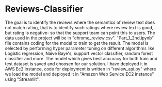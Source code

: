 # Reviews-Classifier
The goal is to identify the reviews where the semantics of review text does not match rating, that is to identify such ratings where review text is good, but rating is negative- so that the support team can point this to users.  The data used in the project will be in "chrome_review.csv".  "Part_1_2nd.ipynb" file contains coding for the model to train to get the result.  The model is selected by performing hyper parameter tuning on different algorithms like Logistic regression, Naive Baye's, support vector classifier, random forest classifier and more. The model which gives best accuracy for both train and test dataset is saved and choosen for our solution.  I have deployed it in AWS Ec2 instance, code for deployment is written in "review_api.py" where we load the model and deployed it in "Amazon Web Service EC2 instance" using "Streamlit".
